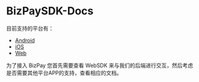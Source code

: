# BizPaySDK-Docs

目前支持的平台有：

- [Android](AndroidSDK)
- [iOS](iOSSDK)
- [Web](WebSDK)

为了接入 BizPay 您首先需要查看 WebSDK 来与我们的后端进行交互，然后考虑是否需要其他平台APP的支持，查看相应的文档。
